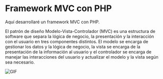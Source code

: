 # Framework MVC con PHP

Aquí desarrollaré un framework MVC con PHP.

El patrón de diseño Modelo-Vista-Controlador (MVC) es una estructura de software que separa la lógica de negocio, la presentación y la interacción con el usuario en tres componentes distintos. El modelo se encarga de gestionar los datos y la lógica de negocio, la vista se encarga de la presentación de la información al usuario y el controlador se encarga de manejar las interacciones del usuario y actualizar el modelo y la vista según sea necesario.

![GIF](https://media.giphy.com/media/NS7gPxeumewkWDOIxi/giphy.gif)